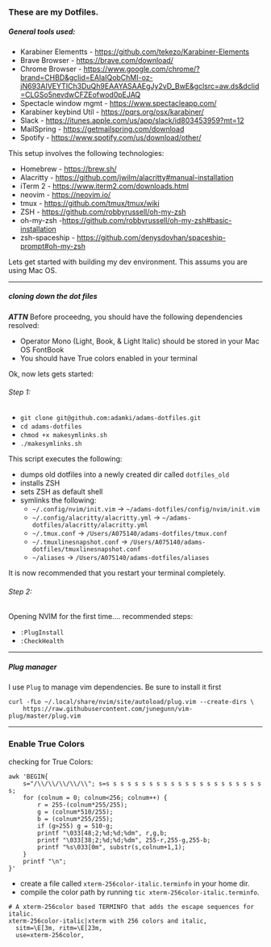 ### These are my Dotfiles.

##### General tools used:
* Karabiner Elementts - https://github.com/tekezo/Karabiner-Elements
* Brave Browser - https://brave.com/download/
* Chrome Browser - https://www.google.com/chrome/?brand=CHBD&gclid=EAIaIQobChMI-oz-jN693AIVEYTICh3DuQh9EAAYASAAEgJy2vD_BwE&gclsrc=aw.ds&dclid=CLGSo5nevdwCFZEofwod0pEJAQ
* Spectacle window mgmt - https://www.spectacleapp.com/
* Karabiner keybind Util - https://pqrs.org/osx/karabiner/
* Slack - https://itunes.apple.com/us/app/slack/id803453959?mt=12
* MailSpring - https://getmailspring.com/download
* Spotify - https://www.spotify.com/us/download/other/

This setup involves the following technologies:
* Homebrew - https://brew.sh/
* Alacritty - https://github.com/jwilm/alacritty#manual-installation
* iTerm 2 - https://www.iterm2.com/downloads.html
* neovim - https://neovim.io/
* tmux - https://github.com/tmux/tmux/wiki
* ZSH - https://github.com/robbyrussell/oh-my-zsh
* oh-my-zsh -https://github.com/robbyrussell/oh-my-zsh#basic-installation
* zsh-spaceship -  https://github.com/denysdovhan/spaceship-prompt#oh-my-zsh

Lets get started with building my dev environment. This assums you are using Mac OS.
___

##### cloning down the dot files
*__ATTN__* Before proceedng, you should have the following dependencies resolved:
* Operator Mono (Light, Book, & Light Italic) should be stored in your Mac OS FontBook
* You should have True colors enabled in your terminal

Ok, now lets gets started: 

###### Step 1:
* `git clone git@github.com:adamki/adams-dotfiles.git`
*  `cd adams-dotfiles`
*  `chmod +x makesymlinks.sh`
*  `./makesymlinks.sh`

This script executes the following:
* dumps old dotfiles into a newly created dir called `dotfiles_old`
* installs ZSH
* sets ZSH as default shell
* symlinks the following:
    * `~/.config/nvim/init.vim` -> `~/adams-dotfiles/config/nvim/init.vim`
    * `~/.config/alacritty/alacritty.yml` -> `~/adams-dotfiles/alacritty/alacritty.yml`
    * `~/.tmux.conf` -> `/Users/A075140/adams-dotfiles/tmux.conf`
    * `~/.tmuxlinesnapshot.conf` -> `/Users/A075140/adams-dotfiles/tmuxlinesnapshot.conf`
    * `~/aliases` -> `/Users/A075140/adams-dotfiles/aliases`

It is now recommended that you restart your terminal completely.

###### Step 2: 
Opening NVIM for the first time.... recommended steps:
* `:PlugInstall`
* `:CheckHealth`


___


##### Plug manager
I use `Plug` to manage vim dependencies. Be sure to install it first

```
curl -fLo ~/.local/share/nvim/site/autoload/plug.vim --create-dirs \
    https://raw.githubusercontent.com/junegunn/vim-plug/master/plug.vim
```
___

### Enable True Colors
checking for True Colors:
```
awk 'BEGIN{
    s="/\\/\\/\\/\\/\\"; s=s s s s s s s s s s s s s s s s s s s s s s s;
    for (colnum = 0; colnum<256; colnum++) {
        r = 255-(colnum*255/255);
        g = (colnum*510/255);
        b = (colnum*255/255);
        if (g>255) g = 510-g;
        printf "\033[48;2;%d;%d;%dm", r,g,b;
        printf "\033[38;2;%d;%d;%dm", 255-r,255-g,255-b;
        printf "%s\033[0m", substr(s,colnum+1,1);
    }
    printf "\n";
}'
```

* create a file called `xterm-256color-italic.terminfo` in your home dir.
* compile the color path by running `tic xterm-256color-italic.terminfo`.

```
# A xterm-256color based TERMINFO that adds the escape sequences for italic.
xterm-256color-italic|xterm with 256 colors and italic,
  sitm=\E[3m, ritm=\E[23m,
  use=xterm-256color,
```
